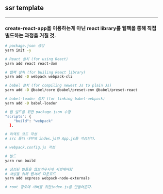 ## ssr template
--------------------------------------------------------------------------------------------------
### create-react-app을 이용하는게 아닌 react library를 웹팩을 통해 직접 빌드하는 과정을 거칠 것.

```bash
# package.json 생성
yarn init -y

# React 설치 (for using React)
yarn add react react-dom

# 웹팩 설치 (for builing React library)
yarn add -D webpack webpack-cli

# babel 설치 (for compiling newest Js to plain Js)
yarn add -D @babel/core @babel/preset-env @babel/preset-react

# babel-loader 설치 (for linking babel-webpack)
yarn add -D babel-loader

# 앱 빌드를 위한 package.json 수정
"scripts": {
    "build": "webpack"
  },

# 리액트 코드 작성
# src 폴더 내부에 index.js와 App.js를 작성한다.

# webpack.config.js 작성

# 빌드
yarn run build

# 생성된 번들을 웹브라우저에 서빙해야함
# 서빙을 위해 웹서버 다운로드
yarn add express webpack-node-externals

# root 경로에 서버를 위한index.js를 만들어준다.
```
